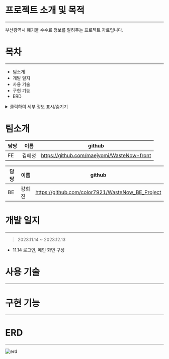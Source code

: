 # 프로젝트 소개 및 목적
---
부산광역시 폐기물 수수료 정보를 알려주는 프로젝트 자료입니다.

# 목차
---
- 팀소개
- 개발 일지
- 사용 기술
- 구현 기능
- ERD
<details>
  <summary>클릭하여 세부 정보 표시/숨기기</summary>
  <p>여기에 세부 정보를 입력하세요.</p>
</details>

# 팀소개
|담당|이름|github|
|------|---|---|
|FE|김혜정|https://github.com/maejyomi/WasteNow-front|


|담당|이름|github|
|------|---|---|
|BE|강희진|https://github.com/color7921/WasteNow_BE_Project|

# 개발 일지
---
> 2023.11.14 ~ 2023.12.13
  - 11.14
  로그인, 메인 화면 구성
# 사용 기술
---

# 구현 기능
---

# ERD
---
![erd](https://github.com/color7921/WasteNow_BE_Project/assets/132988693/cbbc8912-2af3-4f94-92c3-d4debeb977f1)
